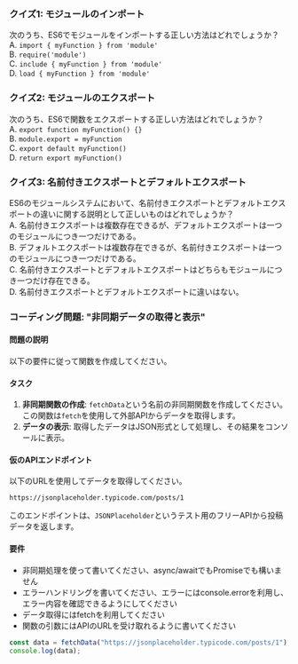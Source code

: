 ### クイズ1: モジュールのインポート

次のうち、ES6でモジュールをインポートする正しい方法はどれでしょうか？  
A. `import { myFunction } from 'module'`  
B. `require('module')`  
C. `include { myFunction } from 'module'`  
D. `load { myFunction } from 'module'`   

### クイズ2: モジュールのエクスポート

次のうち、ES6で関数をエクスポートする正しい方法はどれでしょうか？  
A. `export function myFunction() {}`  
B. `module.export = myFunction`  
C. `export default myFunction()`  
D. `return export myFunction()`  

### クイズ3: 名前付きエクスポートとデフォルトエクスポート

ES6のモジュールシステムにおいて、名前付きエクスポートとデフォルトエクスポートの違いに関する説明として正しいものはどれでしょうか？  
A. 名前付きエクスポートは複数存在できるが、デフォルトエクスポートは一つのモジュールにつき一つだけである。  
B. デフォルトエクスポートは複数存在できるが、名前付きエクスポートは一つのモジュールにつき一つだけである。  
C. 名前付きエクスポートとデフォルトエクスポートはどちらもモジュールにつき一つだけ存在できる。  
D. 名前付きエクスポートとデフォルトエクスポートに違いはない。  


### コーディング問題: "非同期データの取得と表示"

#### 問題の説明

以下の要件に従って関数を作成してください。

#### タスク

1. **非同期関数の作成**: `fetchData`という名前の非同期関数を作成してください。この関数は`fetch`を使用して外部APIからデータを取得します。
2. **データの表示**: 取得したデータはJSON形式として処理し、その結果をコンソールに表示。

#### 仮のAPIエンドポイント

以下のURLを使用してデータを取得してください。

```
https://jsonplaceholder.typicode.com/posts/1
```

このエンドポイントは、`JSONPlaceholder`というテスト用のフリーAPIから投稿データを返します。

#### 要件
- 非同期処理を使って書いてください、async/awaitでもPromiseでも構いません
- エラーハンドリングを書いてください、エラーにはconsole.errorを利用し、エラー内容を確認できるようにしてください
- データ取得にはfetchを利用してください
- 関数の引数にはAPIのURLを受け取れるように書いてください


```javascript
const data = fetchData("https://jsonplaceholder.typicode.com/posts/1"); // 関数を呼び出して動作を確認
console.log(data);
```